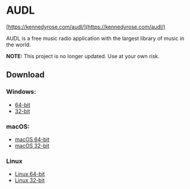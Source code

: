 # AUDL

[https://kennedyrose.com/audl/](https://kennedyrose.com/audl/)

AUDL is a free music radio application with the largest library of music in the world.

**NOTE:** This project is no longer updated. Use at your own risk.

## Download

### Windows:

- [64-bit](https://github.com/kennedyrose/audl/releases/download/0.5.0/Windows.64-bit.exe)
- [32-bit](https://github.com/kennedyrose/audl/releases/download/0.5.0/Windows.32-bit.exe)

### macOS:
- [macOS 64-bit](https://github.com/kennedyrose/audl/releases/download/0.5.0/macOS.64-bit.dmg)
- [macOS 32-bit](https://github.com/kennedyrose/audl/releases/download/0.5.0/macOS.32-bit.dmg)

### Linux
- [Linux 64-bit](https://github.com/kennedyrose/audl/releases/download/0.5.0/Linux.64-bit.gz)
- [Linux 32-bit](https://github.com/kennedyrose/audl/releases/download/0.5.0/Linux.32-bit.gz)